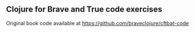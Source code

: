 ## Clojure for Brave and True code exercises

Original book code available at https://github.com/braveclojure/cftbat-code